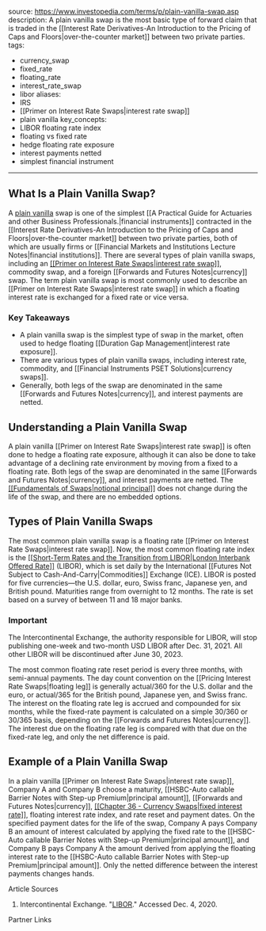  
source: https://www.investopedia.com/terms/p/plain-vanilla-swap.asp
description: A plain vanilla swap is the most basic type of forward claim that is
  traded in the [[Interest Rate Derivatives-An Introduction to the  Pricing of Caps and Floors|over-the-counter market]] between two private parties.
tags:
  - currency_swap
  - fixed_rate
  - floating_rate
  - interest_rate_swap
  - libor
aliases:
  - IRS
  - [[Primer on Interest Rate Swaps|interest rate swap]]
  - plain vanilla
key_concepts:
  - LIBOR floating rate index
  - floating vs fixed rate
  - hedge floating rate exposure
  - interest payments netted
  - simplest financial instrument
---


## What Is a Plain Vanilla Swap?

A [plain vanilla](https://www.investopedia.com/terms/p/plainvanilla.asp) swap is one of the simplest [[A Practical Guide for Actuaries and other Business Professionals.|financial instruments]] contracted in the [[Interest Rate Derivatives-An Introduction to the  Pricing of Caps and Floors|over-the-counter market]] between two private parties, both of which are usually firms or [[Financial Markets and Institutions Lecture Notes|financial institutions]]. There are several types of plain vanilla swaps, including an [[[Primer on Interest Rate Swaps|interest rate swap]]](https://www.investopedia.com/terms/i/interestrateswap.asp), commodity swap, and a foreign [[Forwards and Futures Notes|currency]] swap. The term plain vanilla swap is most commonly used to describe an [[Primer on Interest Rate Swaps|interest rate swap]] in which a floating interest rate is exchanged for a fixed rate or vice versa.

### Key Takeaways

- A plain vanilla swap is the simplest type of swap in the market, often used to hedge floating [[Duration Gap Management|interest rate exposure]].
- There are various types of plain vanilla swaps, including interest rate, commodity, and [[Financial Instruments PSET Solutions|currency swaps]].
- Generally, both legs of the swap are denominated in the same [[Forwards and Futures Notes|currency]], and interest payments are netted.

## Understanding a Plain Vanilla Swap

A plain vanilla [[Primer on Interest Rate Swaps|interest rate swap]] is often done to hedge a floating rate exposure, although it can also be done to take advantage of a declining rate environment by moving from a fixed to a floating rate. Both legs of the swap are denominated in the same [[Forwards and Futures Notes|currency]], and interest payments are netted. The [[[Fundamentals of Swaps|notional principal]]](https://www.investopedia.com/terms/n/notionalprincipalamount.asp) does not change during the life of the swap, and there are no embedded options.

## Types of Plain Vanilla Swaps

The most common plain vanilla swap is a floating rate [[Primer on Interest Rate Swaps|interest rate swap]]. Now, the most common floating rate index is the [[[Short-Term Rates and the Transition from LIBOR|London Interbank Offered Rate]]](https://www.investopedia.com/terms/l/libor.asp) (LIBOR), which is set daily by the International [[Futures Not Subject to Cash-And-Carry|Commodities]] Exchange (ICE). LIBOR is posted for five currencies—the U.S. dollar, euro, Swiss franc, Japanese yen, and British pound. Maturities range from overnight to 12 months. The rate is set based on a survey of between 11 and 18 major banks.

### Important

The Intercontinental Exchange, the authority responsible for LIBOR, will stop publishing one-week and two-month USD LIBOR after Dec. 31, 2021. All other LIBOR will be discontinued after June 30, 2023.

The most common floating rate reset period is every three months, with semi-annual payments. The day count convention on the [[Pricing Interest Rate Swaps|floating leg]] is generally actual/360 for the U.S. dollar and the euro, or actual/365 for the British pound, Japanese yen, and Swiss franc. The interest on the floating rate leg is accrued and compounded for six months, while the fixed-rate payment is calculated on a simple 30/360 or 30/365 basis, depending on the [[Forwards and Futures Notes|currency]]. The interest due on the floating rate leg is compared with that due on the fixed-rate leg, and only the net difference is paid.

## Example of a Plain Vanilla Swap

In a plain vanilla [[Primer on Interest Rate Swaps|interest rate swap]], Company A and Company B choose a maturity, [[HSBC-Auto callable Barrier Notes with Step-up Premium|principal amount]], [[Forwards and Futures Notes|currency]], [[[Chapter 36 - Currency Swaps|fixed interest rate]]](https://www.investopedia.com/terms/f/fixedinterestrate.asp), floating interest rate index, and rate reset and payment dates. On the specified payment dates for the life of the swap, Company A pays Company B an amount of interest calculated by applying the fixed rate to the [[HSBC-Auto callable Barrier Notes with Step-up Premium|principal amount]], and Company B pays Company A the amount derived from applying the floating interest rate to the [[HSBC-Auto callable Barrier Notes with Step-up Premium|principal amount]]. Only the netted difference between the interest payments changes hands.

Article Sources

1. Intercontinental Exchange. "[LIBOR](https://www.theice.com/iba/libor)." Accessed Dec. 4, 2020.

Partner Links